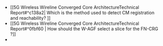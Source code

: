 - [[5G Wireless Wireline Converged Core ArchitectureTechnical Report#^c138a2| Which is the method used to detect CM registration and reachability? ]]
- [[5G Wireless Wireline Converged Core ArchitectureTechnical Report#^0fbf60 | How should the W-AGF select a slice for the FN-CRG ?]]
- 